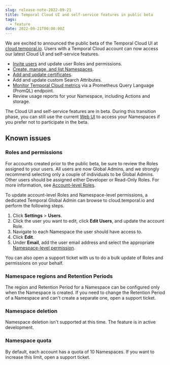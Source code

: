 ```yaml
---
slug: release-note-2022-09-21
title: Temporal Cloud UI and self-service features in public beta
tags:
  - feature
date: 2022-09-21T00:00:00Z
---
```


We are excited to announced the public beta of the Temporal Cloud UI at [cloud.temporal.io](https://cloud.temporal.io/).
Users with a Temporal Cloud account can now access our latest Cloud UI and self-service features.

<!-- truncate -->

- [Invite users](/cloud/how-to-get-started-with-temporal-cloud/#invite-users) and update user Roles and permissions.
- [Create, manage, and list Namespaces](/cloud/how-to-manage-namespaces-in-temporal-cloud/).
- [Add and update certificates](/cloud/how-to-manage-certificates-in-temporal-cloud/).
- Add and update custom Search Attributes.
- [Monitor Temporal Cloud metrics](/cloud/how-to-monitor-temporal-cloud-metrics/) via a Prometheus Query Language (PromQL) endpoint.
- Review usage reports for your Namespace, including Actions and storage.

The Cloud UI and self-service features are in beta. During this transition phase, you can still use the current [Web UI](https://docs.temporal.io/web-ui) to access your Namespaces if you prefer not to participate in the beta.

## Known issues

### Roles and permissions

For accounts created prior to the public beta, be sure to review the Roles assigned to your users.
All users are now Global Admins, and we strongly recommend selecting only a couple of individuals to be Global Admins.
Other users should be assigned either Developer or Read-Only Roles.
For more information, see [Account-level Roles](/cloud/#account-level-roles).

To update account-level Roles and Namespace-level permissions, a dedicated Temporal Global Admin can browse to cloud.temporal.io and perform the following steps.

1. Click **Settings** > **Users**.
1. Click the user you want to edit, click **Edit Users**, and update the account Role.
1. Navigate to each Namespace the user should have access to.
1. Click **Edit**.
1. Under **Email**, add the user email address and select the appropriate [Namespace-level permission](/cloud/#namespace-level-permissions).

You can also open a support ticket with us to do a bulk update of Roles and permissions on your behalf.

### Namespace regions and Retention Periods

The region and Retention Period for a Namespace can be configured only when the Namespace is created.
If you need to change the Retention Period of a Namespace and can't create a separate one, open a support ticket.

### Namespace deletion

Namespace deletion isn't supported at this time. The feature is in active development.

### Namespace quota

By default, each account has a quota of 10 Namespaces.
If you want to increase this limit, open a support ticket.

